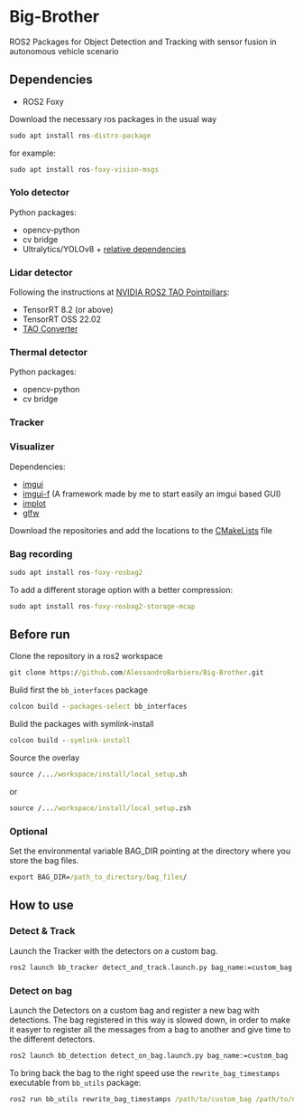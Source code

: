 # Big-Brother
ROS2 Packages for Object Detection and Tracking with sensor fusion in autonomous vehicle scenario

## Dependencies
- ROS2 Foxy

Download the necessary ros packages in the usual way
```cmd
sudo apt install ros-distro-package
```
for example:
```cmd
sudo apt install ros-foxy-vision-msgs
```

### Yolo detector
Python packages:
- opencv-python
- cv bridge
- Ultralytics/YOLOv8 + [relative dependencies](https://github.com/ultralytics/ultralytics/blob/main/requirements.txt)

### Lidar detector
Following the instructions at [NVIDIA ROS2 TAO Pointpillars](https://github.com/NVIDIA-AI-IOT/ros2_tao_pointpillars/tree/main):

- TensorRT 8.2 (or above)
- TensorRT OSS 22.02
- [TAO Converter](https://catalog.ngc.nvidia.com/orgs/nvidia/teams/tao/resources/tao-converter) 

### Thermal detector
Python packages:
- opencv-python
- cv bridge

### Tracker


### Visualizer
Dependencies:
- [imgui](https://github.com/ocornut/imgui)
- [imgui-f](https://github.com/AlessandroBarbiero/ImGui-f) (A framework made by me to start easily an imgui based GUI)
- [implot](https://github.com/epezent/implot)
- [glfw](https://github.com/glfw/glfw)

Download the repositories and add the locations to the [CMakeLists](bb_utils/CMakeLists.txt) file

### Bag recording

```cmd
sudo apt install ros-foxy-rosbag2
```
To add a different storage option with a better compression:
```cmd
sudo apt install ros-foxy-rosbag2-storage-mcap
```

## Before run

Clone the repository in a ros2 workspace
```cmd
git clone https://github.com/AlessandroBarbiero/Big-Brother.git
```

Build first the `bb_interfaces` package
```cmd
colcon build --packages-select bb_interfaces
```

Build the packages with symlink-install
```cmd
colcon build --symlink-install
```

Source the overlay
```cmd
source /.../workspace/install/local_setup.sh
```
or
```cmd
source /.../workspace/install/local_setup.zsh
```

### Optional

Set the environmental variable BAG_DIR pointing at the directory where you store the bag files.

```cmd
export BAG_DIR=/path_to_directory/bag_files/
```

## How to use

### Detect & Track
Launch the Tracker with the detectors on a custom bag.
```cmd
ros2 launch bb_tracker detect_and_track.launch.py bag_name:=custom_bag
```

### Detect on bag
Launch the Detectors on a custom bag and register a new bag with detections. The bag registered in this way is slowed down, in order to make it easyer to register all the messages from a bag to another and give time to the different detectors.
```cmd
ros2 launch bb_detection detect_on_bag.launch.py bag_name:=custom_bag
```

To bring back the bag to the right speed use the `rewrite_bag_timestamps` executable from `bb_utils` package:
```cmd
ros2 run bb_utils rewrite_bag_timestamps /path/to/custom_bag /path/to/new_bag -a
```